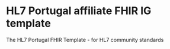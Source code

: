 # HL7 Portugal affiliate FHIR IG template

The HL7 Portugal FHIR Template - for HL7 community standards

